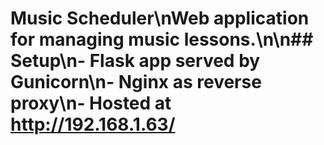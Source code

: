 # Music Scheduler\nWeb application for managing music lessons.\n\n## Setup\n- Flask app served by Gunicorn\n- Nginx as reverse proxy\n- Hosted at http://192.168.1.63/
